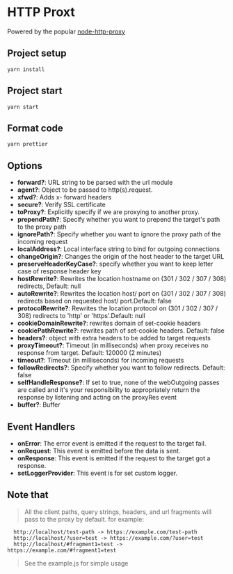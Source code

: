# HTTP Proxt
Powered by the popular [node-http-proxy](https://github.com/http-party/node-http-proxy)

## Project setup
```
yarn install
```
## Project start
```
yarn start
```
## Format code
```
yarn prettier
```

## Options
 - **forward?**: URL string to be parsed with the url module        
 - **agent?**: Object to be passed to http(s).request.        
 - **xfwd?**: Adds x- forward headers
 - **secure?**:  Verify SSL certificate
 - **toProxy?**: Explicitly specify if we are proxying to another proxy.
 - **prependPath?**: Specify whether you want to prepend the target's path to the proxy path
 - **ignorePath?**: Specify whether you want to ignore the proxy path of the incoming request
 - **localAddress?**: Local interface string to bind for outgoing connections
 - **changeOrigin?**: Changes the origin of the host header to the target URL
 - **preserveHeaderKeyCase?**: specify whether you want to keep letter case of response header key
 - **hostRewrite?**: Rewrites the location hostname on (301 / 302 / 307 / 308) redirects, Default: null
 - **autoRewrite?**: Rewrites the location host/ port on (301 / 302 / 307 / 308) redirects based on requested host/ port.Default: false
 - **protocolRewrite?**: Rewrites the location protocol on (301 / 302 / 307 / 308) redirects to 'http' or 'https'.Default: null
 - **cookieDomainRewrite?**: rewrites domain of set-cookie headers
 - **cookiePathRewrite?**: rewrites path of set-cookie headers. Default: false
 - **headers?**: object with extra headers to be added to target requests
 - **proxyTimeout?**: Timeout (in milliseconds) when proxy receives no response from target. Default: 120000 (2 minutes)
 - **timeout?**: Timeout (in milliseconds) for incoming requests
 - **followRedirects?**: Specify whether you want to follow redirects. Default: false
 - **selfHandleResponse?**: If set to true, none of the webOutgoing passes are called and it's your responsibility to appropriately return the response by listening and acting on the proxyRes event
 - **buffer?**: Buffer

 ## Event Handlers
  - **onError**: The error event is emitted if the request to the target fail.
  - **onRequest**: This event is emitted before the data is sent.
  - **onResponse**: This event is emitted if the request to the target got a response.
  - **setLoggerProvider**: This event is for set custom logger.

  ## Note that
  > All the client paths, query strings, headers, and url fragments will pass to the proxy by default. for example:
  ```
    http://localhost/test-path -> https://example.com/test-path
    http://localhost/?user=test -> https://example.com/?user=test
    http://localhost/#fragment1=test -> https://example.com/#fragment1=test
  ```

  > See the example.js for simple usage